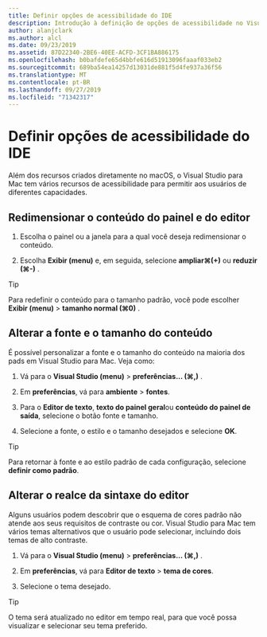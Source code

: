 ```yaml
---
title: Definir opções de acessibilidade do IDE
description: Introdução à definição de opções de acessibilidade no Visual Studio para Mac
author: alanjclark
ms.author: alcl
ms.date: 09/23/2019
ms.assetid: 87D22340-2BE6-40EE-ACFD-3CF1BA886175
ms.openlocfilehash: b0bafdefe65d4bbfe616d51913096faaaf033eb2
ms.sourcegitcommit: 689ba54ea14257d13031de881f5d4fe937a36f56
ms.translationtype: MT
ms.contentlocale: pt-BR
ms.lasthandoff: 09/27/2019
ms.locfileid: "71342317"
---
```

# <a name="set-ide-accessibility-options"></a>Definir opções de acessibilidade do IDE

Além dos recursos criados diretamente no macOS, o Visual Studio para Mac tem vários recursos de acessibilidade para permitir aos usuários de diferentes capacidades.

## <a name="resize-pad-and-editor-content"></a>Redimensionar o conteúdo do painel e do editor

1. Escolha o painel ou a janela para a qual você deseja redimensionar o conteúdo.

1. Escolha **Exibir (menu)** e, em seguida, selecione **ampliar&#8984;(+)** ou **reduzir (&#8984;-)** .

> [!TIP]
> Para redefinir o conteúdo para o tamanho padrão, você pode escolher **Exibir (menu)**  > **tamanho normal (&#8984;0)** .

## <a name="change-the-content-font-and-size"></a>Alterar a fonte e o tamanho do conteúdo

É possível personalizar a fonte e o tamanho do conteúdo na maioria dos pads em Visual Studio para Mac. Veja como:

1. Vá para o **Visual Studio (menu)**  > **preferências... (&#8984;,)** .

1. Em **preferências**, vá para **ambiente** > **fontes**.

1. Para o **Editor de texto**, **texto do painel geral**ou **conteúdo do painel de saída**, selecione o botão fonte e tamanho.

1. Selecione a fonte, o estilo e o tamanho desejados e selecione **OK**.

> [!TIP]
> Para retornar à fonte e ao estilo padrão de cada configuração, selecione **definir como padrão**.

## <a name="change-the-editor-syntax-highlighting"></a>Alterar o realce da sintaxe do editor

Alguns usuários podem descobrir que o esquema de cores padrão não atende aos seus requisitos de contraste ou cor. Visual Studio para Mac tem vários temas alternativos que o usuário pode selecionar, incluindo dois temas de alto contraste.

1. Vá para o **Visual Studio (menu)**  > **preferências... (&#8984;,)** .

1. Em **preferências**, vá para **Editor de texto** > **tema de cores**.

1. Selecione o tema desejado.

> [!TIP]
> O tema será atualizado no editor em tempo real, para que você possa visualizar e selecionar seu tema preferido.
